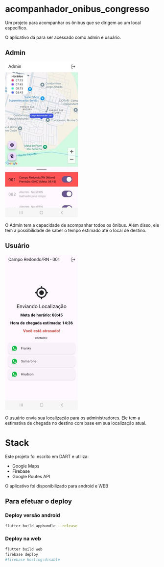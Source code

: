 # acompanhador_onibus_congresso

Um projeto para acompanhar os ônibus que se dirigem ao um local específico.

O aplicativo dá para ser acessado como admin e usuário.

## Admin

![Imagem tela Admin](https://github.com/mofreitas/acompanhador_onibus/blob/main/readme_images/ss1.jpg)

O Admin tem a capacidade de acompanhar todos os ônibus. Além disso, ele tem a possibilidade de saber o tempo estimado até o local de destino.

## Usuário

![Imagem tela Usuário](https://github.com/mofreitas/acompanhador_onibus/blob/main/readme_images/ss3.jpg)

O usuário envia sua localização para os administradores. Ele tem a estimativa de chegada no destino com base em sua localização atual.  

# Stack

Este projeto foi escrito em DART e utiliza:
* Google Maps
* Firebase
* Google Routes API 

O aplicativo foi disponibilizado para android e WEB

## Para efetuar o deploy

### Deploy versão android 
```bash
flutter build appbundle --release
```

### Deploy na web
```bash
flutter build web
firebase deploy  
#firebase hosting:disable 
```
